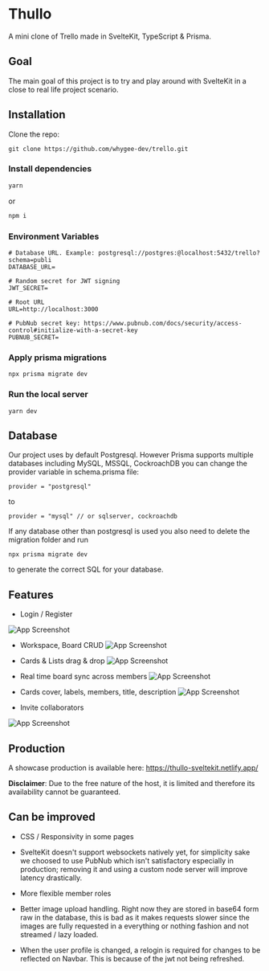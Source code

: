 # Thullo

A mini clone of Trello made in SvelteKit, TypeScript & Prisma.

## Goal

The main goal of this project is to try and play around with SvelteKit in a close to real life project scenario.

## Installation

Clone the repo:

```
git clone https://github.com/whygee-dev/trello.git
```

### Install dependencies

```bash
yarn
```

or

```bash
npm i
```

### Environment Variables

```
# Database URL. Example: postgresql://postgres:@localhost:5432/trello?schema=publi
DATABASE_URL=

# Random secret for JWT signing
JWT_SECRET=

# Root URL
URL=http://localhost:3000

# PubNub secret key: https://www.pubnub.com/docs/security/access-control#initialize-with-a-secret-key
PUBNUB_SECRET=

```

### Apply prisma migrations

```
npx prisma migrate dev
```

### Run the local server

```
yarn dev
```

## Database

Our project uses by default Postgresql. However Prisma supports multiple databases including MySQL, MSSQL, CockroachDB you can change the provider variable in schema.prisma file:

```
provider = "postgresql"
```

to

```
provider = "mysql" // or sqlserver, cockroachdb
```

If any database other than postgresql is used you also need to delete the migration folder and run

```
npx prisma migrate dev
```

to generate the correct SQL for your database.

## Features

- Login / Register

![App Screenshot](https://i.ibb.co/rGhbSQ4/auth-min.gif)

- Workspace, Board CRUD
  ![App Screenshot](https://i.ibb.co/c3F2vb3/board-workspace-crud.gif)

- Cards & Lists drag & drop
  ![App Screenshot](https://i.ibb.co/1z9Ls5M/drag-drop.gif)

- Real time board sync across members
  ![App Screenshot](https://i.ibb.co/w0gsjfm/sync-drag-drop.gif)

- Cards cover, labels, members, title, description
  ![App Screenshot](https://i.ibb.co/6wrHmX5/card-crud.gif)

- Invite collaborators

![App Screenshot](https://i.ibb.co/fxZ3shJ/invite.gif)

## Production

A showcase production is available here: https://thullo-sveltekit.netlify.app/

**Disclaimer**: Due to the free nature of the host, it is limited and therefore its availability cannot be guaranteed.

## Can be improved

- CSS / Responsivity in some pages

- SvelteKit doesn't support websockets natively yet, for simplicity sake we choosed to use PubNub which isn't satisfactory especially in production; removing it and using a custom node server will improve latency drastically.

- More flexible member roles

- Better image upload handling. Right now they are stored in base64 form raw in the database, this is bad as it makes requests slower since the images are fully requested in a everything or nothing fashion and not streamed / lazy loaded.

- When the user profile is changed, a relogin is required for changes to be reflected on Navbar. This is because of the jwt not being refreshed.
